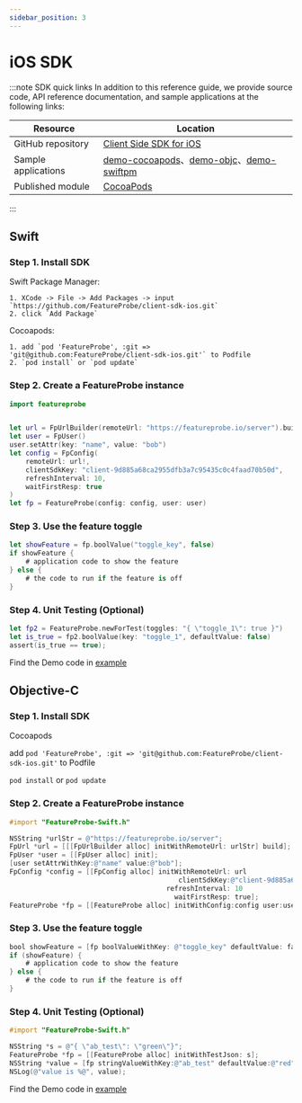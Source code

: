 ```yaml
---
sidebar_position: 3
---
```


# iOS SDK

:::note SDK quick links
In addition to this reference guide, we provide source code, API reference documentation, and sample applications at the following links:

| **Resource**  | **Location**                                                 |
| ------------- | ------------------------------------------------------------ |
| GitHub repository | [Client Side SDK for iOS](https://github.com/FeatureProbe/client-sdk-mobile/tree/main/sdk-ios) |
| Sample applications      | [demo-cocoapods](https://github.com/FeatureProbe/client-sdk-mobile/tree/main/examples/demo-cocoapods)、[demo-objc](https://github.com/FeatureProbe/client-sdk-mobile/tree/main/examples/demo-objc)、[demo-swiftpm](https://github.com/FeatureProbe/client-sdk-mobile/tree/main/examples/demo-swiftpm) |
| Published module    | [CocoaPods](https://cocoapods.org/pods/FeatureProbe)         |

:::

## Swift

### Step 1. Install SDK

Swift Package Manager:

    1. XCode -> File -> Add Packages -> input `https://github.com/FeatureProbe/client-sdk-ios.git`
    2. click `Add Package`

Cocoapods:

    1. add `pod 'FeatureProbe', :git => 'git@github.com:FeatureProbe/client-sdk-ios.git'` to Podfile
    2. `pod install` or `pod update`

### Step 2. Create a FeatureProbe instance

```swift
import featureprobe


let url = FpUrlBuilder(remoteUrl: "https://featureprobe.io/server").build();
let user = FpUser()
user.setAttr(key: "name", value: "bob")
let config = FpConfig(
    remoteUrl: url!,
    clientSdkKey: "client-9d885a68ca2955dfb3a7c95435c0c4faad70b50d",
    refreshInterval: 10,
    waitFirstResp: true
)
let fp = FeatureProbe(config: config, user: user)
```

### Step 3. Use the feature toggle

```swift
let showFeature = fp.boolValue("toggle_key", false)
if showFeature {
    # application code to show the feature
} else {
    # the code to run if the feature is off
}
```

### Step 4. Unit Testing (Optional)

```swift
let fp2 = FeatureProbe.newForTest(toggles: "{ \"toggle_1\": true }")
let is_true = fp2.boolValue(key: "toggle_1", defaultValue: false)
assert(is_true == true);
```

Find the Demo code in [example](https://github.com/FeatureProbe/client-sdk-mobile/tree/main/examples/)

## Objective-C

### Step 1. Install SDK

Cocoapods

add `pod 'FeatureProbe', :git => 'git@github.com:FeatureProbe/client-sdk-ios.git'` to Podfile

`pod install` or `pod update`

### Step 2. Create a FeatureProbe instance

```objective-c
#import "FeatureProbe-Swift.h"

NSString *urlStr = @"https://featureprobe.io/server";
FpUrl *url = [[[FpUrlBuilder alloc] initWithRemoteUrl: urlStr] build];
FpUser *user = [[FpUser alloc] init];
[user setAttrWithKey:@"name" value:@"bob"];
FpConfig *config = [[FpConfig alloc] initWithRemoteUrl: url
                                          clientSdkKey:@"client-9d885a68ca2955dfb3a7c95435c0c4faad70b50d"
                                       refreshInterval: 10
                                         waitFirstResp: true];
FeatureProbe *fp = [[FeatureProbe alloc] initWithConfig:config user:user];
```

### Step 3. Use the feature toggle

```objective-c
bool showFeature = [fp boolValueWithKey: @"toggle_key" defaultValue: false];
if (showFeature) {
    # application code to show the feature
} else {
    # the code to run if the feature is off
}
```

### Step 4. Unit Testing (Optional)

```objective-c
#import "FeatureProbe-Swift.h"

NSString *s = @"{ \"ab_test\": \"green\"}";
FeatureProbe *fp = [[FeatureProbe alloc] initWithTestJson: s];
NSString *value = [fp stringValueWithKey:@"ab_test" defaultValue:@"red"];
NSLog(@"value is %@", value);
```

Find the Demo code in [example](https://github.com/FeatureProbe/client-sdk-mobile/tree/main/examples/)
